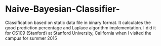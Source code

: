 # Naive-Bayesian-Classifier-
Classification based on static data file in binary format. It calculates the good prediction percentage and Laplace algorithm implementation. I did it for CS109 (Stanford) at Stanford University, California when I visited the campus for summer 2015
